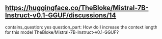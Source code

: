 ## https://huggingface.co/TheBloke/Mistral-7B-Instruct-v0.1-GGUF/discussions/14

contains_question: yes
question_part: How do I increase the context length for this model TheBloke/Mistral-7B-Instruct-v0.1-GGUF?